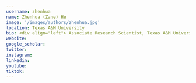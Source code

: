 ```yaml
---
username: zhenhua
name: Zhenhua (Zane) He
image: '/images/authors/zhenhua.jpg'
location: Texas A&M University
bio: <div align="left"> Associate Research Scientist, Texas A&M University </div>
website:
google_scholar:
twitter: 
instagram: 
linkedin:
youtube:
tiktok:
---
```


<div align="left">

</div>